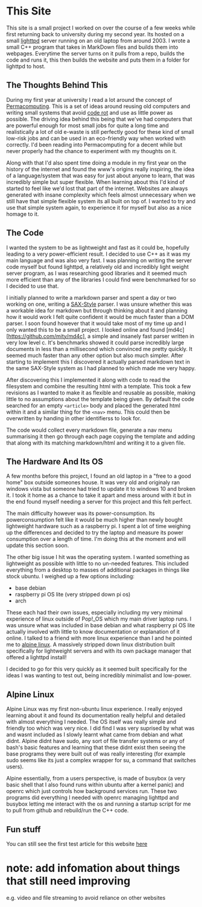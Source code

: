 
# This Site

This site is a small project I worked on over the course of a few weeks while first returning back to university during my second year. Its hosted on a small [lighttpd](https://www.lighttpd.net/) server running on an old laptop from around 2003. I wrote a small C++ program that takes in MarkDown files and builds them into webpages. Everytime the server turns on it pulls from a repo, builds the code and runs it, this then builds the website and puts them in a folder for lighttpd to host.

## The Thoughts Behind This

During my first year at university I read a lot around the concept of [Permacomputing](http://permacomputing.net/). This is a set of ideas around reusing old computers and writing small systems that avoid [code rot](https://en.wikipedia.org/wiki/Software_rot) and use as little power as possible.
The driving idea behind this being that we've had computers that are powerful enough for most small jobs for quite a long time and realistically a lot of old e-waste is still perfectly good for these kind of small low-risk jobs and can be used in an eco-friendly way when worked with correctly. I'd been reading into Permacomputing for a decent while but never properly had the chance to experiment with my thoughts on it.

Along with that I'd also spent time doing a module in my first year on the history of the internet and found the www's origins really inspiring, the idea of a language/system that was easy for just about anyone to learn, that was incredibly simple but super flexible. When learning about this I'd kind of started to feel like we'd lost that part of the internet. Websites are always generated with insane complexity which feels almost unnecessary when we still have that simple flexible system its all built on top of. I wanted to try and use that simple system again, to experience it for myself but also as a nice homage to it.

## The Code
I wanted the system to be as lightweight and fast as it could be, hopefully leading to a very power-efficient result. I decided to use C++ as it was my main language and was also very fast. I was planning on writing the server code myself but found lighttpd, a relatively old and incredibly light weight server program, as I was researching good libraries and it seemed much more efficient than any of the libraries I could find were benchmarked for so I decided to use that.

I initially planned to write a markdown parser and spent a day or two working on one, writing a [SAX-Style](https://en.wikipedia.org/wiki/Simple_API_for_XML) parser. I was unsure whether this was a workable idea for markdown but through thinking about it and planning how it would work I felt quite confident it would be much faster than a DOM parser. I soon found however that it would take most of my time up and I only wanted this to be a small project. I looked online and found [md4c][https://github.com/mity/md4c], a simple and insanely fast parser written in very low level c. It's benchmarks showed it could parse incredibly large documents in less than a millisecond which convinced me pretty quickly. It seemed much faster than any other option but also much simpler. After starting to implement this I discovered it actually parsed markdown text in the same SAX-Style system as I had planned to which made me very happy.

After discovering this I implemented it along with code to read the filesystem and combine the resulting html with a template. This took a few revisions as I wanted to make it as flexible and reusable as possible, making little to no assumptions about the template being given. By default the code searched for an empty `<article>` body and placed the generated html within it and a similar thing for the `<nav>` menu. This could then be overwritten by handing in other identifierss to look for.

The code would collect every markdown file, generate a nav menu summarising it then go through each page copying the template and adding that along with its matching markdown/html and writing it to a given file.

## The Hardware And Its OS
A few months before this project, I found an old laptop in a "free to a good home" box outside someones house. It was very old and originaly ran windows vista but someone had tried to update it to windows 10 and broken it. I took it home as a chance to take it apart and mess around with it but in the end found myself needing a server for this project and this felt perfect.

The main difficulty however was its power-consumption. Its powerconsumption felt like it would be much higher than newly bought lightweight hardware such as a raspberry pi. I spent a lot of time weighing up the differences and decided to try the laptop and measure its power consumption over a length of time. I'm doing this at the moment and will update this section soon.

The other big issue I hit was the operating system. I wanted something as lightweight as possible with little to no un-needed features. This included everything from a desktop to masses of additional packages in things like stock ubuntu. I weighed up a few options including:
- base debian
- raspberry pi OS lite (very stripped down pi os)
- arch

These each had their own issues, especially including my very minimal experience of linux outside of Pop!_OS which my main driver laptop runs. I was unsure what was included in base debian and what raspberry pi OS lite actually involved with little to know documentation or explanation of it online. I talked to a friend with more linux experience than I and he pointed me to [alpine linux](https://www.alpinelinux.org/). A massively stripped down linux distribution built specifically for lightweight servers and with its own package manager that offered a lighttpd install!

I decided to go for this very quickly as it seemed built specifically for the ideas I was wanting to test out, being incredibly minimalist and low-power.

## Alpine Linux
Alpine Linux was my first non-ubuntu linux experience. I really enjoyed learning about it and found its documentation really helpful and detailed with almost everything I needed. The OS itself was really simple and friendly too which was very nice. I did find I was very suprised by what was and wasnt included as I slowly learnt what came from debian and what didnt. Alpine didnt have sudo, any sort of file transfer systems or any of bash's basic features and learning that these didnt exist then seeing the base programs they were built out of was really interesting (for example sudo seems like its just a complex wrapper for su, a command that switches users).

Alpine essentially, from a users perspective, is made of busybox (a very basic shell that I also found runs within ubuntu after a kernel panic) and openrc which just controls how background services run. These two programs did everything I needed with openrc managing lighttpd and busybox letting me interact with the os and running a startup script for me to pull from github and rebuild/run the C++ code.

## Fun stuff
You can still see the first test article for this website [here](TestFullArticle.md)

# note: add infomation about things that still need improving
e.g. video and file streaming to avoid reliance on other websites
